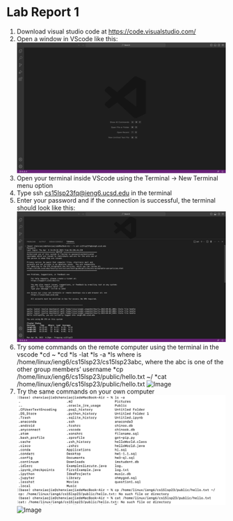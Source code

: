 # Lab Report 1
1. Download visual studio code at  https://code.visualstudio.com/
2. Open a window in VScode like this:  
![Image](vscode.png)
3. Open your terminal inside VScode using the Terminal → New Terminal menu option
4. Type ssh cs15lsp23fq@ieng6.ucsd.edu in the terminal 
5. Enter your password and if the connection is successful, the terminal should look like this:
![Image](remote.png)
7. Try some commands on the remote computer using the terminal in the vscode 
*cd ~
*cd
*ls -lat
*ls -a
*ls <directory> where <directory> is /home/linux/ieng6/cs15lsp23/cs15lsp23abc, where the abc is one of the other group members’ username
*cp /home/linux/ieng6/cs15lsp23/public/hello.txt ~/
*cat /home/linux/ieng6/cs15lsp23/public/hello.txt
![Image](commands.png)
8. Try the same commands on your own computer 
![Image](own.png)
![Image](own1.png)

